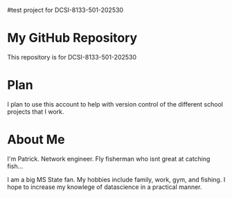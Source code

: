 #test project for DCSI-8133-501-202530

My GitHub Repository
====
This repository is for DCSI-8133-501-202530

# Plan
I plan to use this account to help with version control of the different school projects that I work.
# About Me
I'm Patrick. Network engineer. Fly fisherman who isnt great at catching fish...

I am a big MS State fan. 
My hobbies include family, work, gym, and fishing.
I hope to increase my knowlege of datascience in a practical manner.
